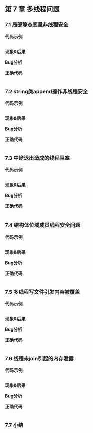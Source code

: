 ## 第 7 章  多线程问题

### 7.1 局部静态变量非线程安全

**代码示例**

```cpp

```

**现象&后果**



**Bug分析**



**正确代码**

```cpp

```



### 7.2 string类append操作非线程安全

**代码示例**

```cpp

```

**现象&后果**



**Bug分析**



**正确代码**

```cpp

```



### 7.3 中途退出造成的线程阻塞

**代码示例**

```cpp

```

**现象&后果**



**Bug分析**



**正确代码**

```cpp

```



### 7.4 结构体位域成员线程安全问题

**代码示例**

```cpp

```

**现象&后果**



**Bug分析**



**正确代码**

```cpp

```



### 7.5 多线程写文件引发内容被覆盖

**代码示例**

```cpp

```

**现象&后果**



**Bug分析**



**正确代码**

```cpp

```



### 7.6 线程未join引起的内存泄露

**代码示例**

```cpp

```

**现象&后果**



**Bug分析**



**正确代码**

```cpp

```



### 7.7 小结